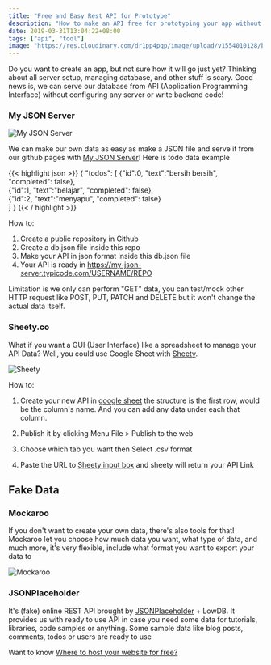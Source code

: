```yaml
---
title: "Free and Easy Rest API for Prototype"
description: "How to make an API free for prototyping your app without writing any backend code or setup a server"
date: 2019-03-31T13:04:22+08:00
tags: ["api", "tool"]
image: "https://res.cloudinary.com/dr1pp4pqp/image/upload/v1554010128/blog/Screen_Shot_2019-03-31_at_1.26.08_PM.png"
---
```


Do you want to create an app, but not sure how it will go just yet? Thinking about all server setup, managing database, and other stuff is scary. Good news is, we can serve our database from API (Application Programming Interface) without configuring any server or write backend code!

### My JSON Server

![My JSON Server](https://res.cloudinary.com/dr1pp4pqp/image/upload/v1554010131/blog/Screen_Shot_2019-03-31_at_1.26.59_PM.png)

We can make our own data as easy as make a JSON file and serve it from our github pages with [My JSON Server](https://my-json-server.typicode.com/)! Here is todo data example

{{< highlight json >}}
{
  "todos": [
    {"id":0, "text":"bersih bersih", "completed": false},    
    {"id":1, "text":"belajar", "completed": false},    
    {"id":2, "text":"menyapu", "completed": false}    
  ]
}
{{< / highlight >}}

How to:

1. Create a public repository in Github  
2. Create a db.json file inside this repo
3. Make your API in json format inside this db.json file
4. Your API is ready in  https://my-json-server.typicode.com/USERNAME/REPO

Limitation is we only can perform "GET" data, you can test/mock other HTTP request like POST, PUT, PATCH and DELETE but it won't change the actual data itself.

### Sheety.co
What if you want a GUI (User Interface) like a spreadsheet to manage your API Data? Well, you could use Google Sheet with [Sheety](https://sheety.co/).

![Sheety](https://res.cloudinary.com/dr1pp4pqp/image/upload/v1554010128/blog/Screen_Shot_2019-03-31_at_1.26.08_PM.png)

How to:

1. Create your new API in [google sheet](https://www.google.com/sheets/about/) the structure is the first row, would be the column's name. And you can add any data under each that column.

2. Publish it by clicking Menu File > Publish to the web

3. Choose which tab you want then Select .csv format

4. Paste the URL to [Sheety input box](https://sheety.co/) and sheety will return your API Link

## Fake Data

### Mockaroo
If you don't want to create your own data, there's also tools for that! Mockaroo let you choose how much data you want, what type of data, and much more, it's very flexible, include what format you want to export your data to

![Mockaroo](https://res.cloudinary.com/dr1pp4pqp/image/upload/v1554010126/blog/mocakro.png)

### JSONPlaceholder
It's (fake) online REST API brought by [JSONPlaceholder](https://jsonplaceholder.typicode.com/) + LowDB.
It provides us with ready to use API in case you need some data for tutorials, libraries, code samples or anything. Some sample data like blog posts, comments, todos or users are ready to use

Want to know [Where to host your website for free?](/where-to-host-website-for-free/)

